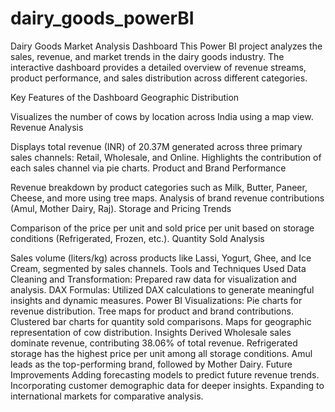 # dairy_goods_powerBI
Dairy Goods Market Analysis Dashboard
This Power BI project analyzes the sales, revenue, and market trends in the dairy goods industry. The interactive dashboard provides a detailed overview of revenue streams, product performance, and sales distribution across different categories.

Key Features of the Dashboard
Geographic Distribution

Visualizes the number of cows by location across India using a map view.
Revenue Analysis

Displays total revenue (INR) of 20.37M generated across three primary sales channels: Retail, Wholesale, and Online.
Highlights the contribution of each sales channel via pie charts.
Product and Brand Performance

Revenue breakdown by product categories such as Milk, Butter, Paneer, Cheese, and more using tree maps.
Analysis of brand revenue contributions (Amul, Mother Dairy, Raj).
Storage and Pricing Trends

Comparison of the price per unit and sold price per unit based on storage conditions (Refrigerated, Frozen, etc.).
Quantity Sold Analysis

Sales volume (liters/kg) across products like Lassi, Yogurt, Ghee, and Ice Cream, segmented by sales channels.
Tools and Techniques Used
Data Cleaning and Transformation: Prepared raw data for visualization and analysis.
DAX Formulas: Utilized DAX calculations to generate meaningful insights and dynamic measures.
Power BI Visualizations:
Pie charts for revenue distribution.
Tree maps for product and brand contributions.
Clustered bar charts for quantity sold comparisons.
Maps for geographic representation of cow distribution.
Insights Derived
Wholesale sales dominate revenue, contributing 38.06% of total revenue.
Refrigerated storage has the highest price per unit among all storage conditions.
Amul leads as the top-performing brand, followed by Mother Dairy.
Future Improvements
Adding forecasting models to predict future revenue trends.
Incorporating customer demographic data for deeper insights.
Expanding to international markets for comparative analysis.
